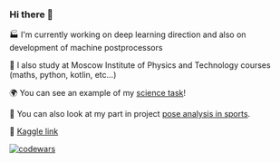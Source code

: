 ### Hi there 🐶

🏭 I'm currently working on deep learning direction and also on development of machine postprocessors

🔬 I also study at Moscow Institute of Physics and Technology courses (maths, python, kotlin, etc...)

🌍 You can see an example of my [science task](https://datalore.jetbrains.com/report/static/LUdwBA6k2jwMAMtJwB3Kau/kHcYwVEETH6IYmQMWEgkJC)!

🏅 You can also look at my part in project [pose analysis in sports](https://github.com/fitagdinov/Hockey_analysis/tree/feat_check_phases).

:penguin: [Kaggle link](https://www.kaggle.com/hydropes)

[![codewars](https://www.codewars.com/users/iiifd2u%20/bagdes/small)](https://www.codewars.com/users/iiifd2u%20)

